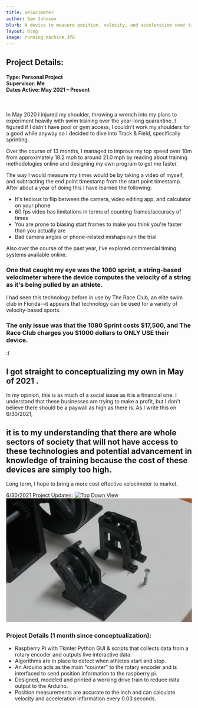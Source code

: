 ```yaml
---
title: Velocimeter
author: Sam Johnson
blurb: A device to measure position, velocity, and acceleration over time for sport application purposes.
layout: blog
image: running_machine.JPG
---
```

## Project Details:
#### Type: Personal Project <br>Supervisor: Me <br>Dates Active: May 2021 – Present
<br>

In May 2020 I injured my shoulder, throwing a wrench into my plans to experiment heavily with swim training over the year-long quarantine. I figured if I didn't have pool or gym access, I couldn't work my shoulders for a good while anyway so I decided to dive into
Track & Field, specifically sprinting.

Over the course of 13 months, I managed to improve my top speed over 10m from approximately 18.2 mph to around 21.0 mph by reading about training methodologies online and designing my own program to get me faster.

The way I would measure my times would be by taking a video of myself, and subtracting the end point timestamp from the start point timestamp. After about a year of doing this I have learned the following:
- It's tedious to flip between the camera, video editing app, and calculator on your phone
- 60 fps video has limitations in terms of counting frames/accuracy of times
- You are prone to biasing start frames to make you think you're faster than you actually are
- Bad camera angles or phone-related mishaps ruin the trial

Also over the course of the past year, I've explored commercial timing systems available online.

### One that caught my eye was the 1080 sprint, a string-based velocimeter where the device computes the velocity of a string as it's being pulled by an athlete.

I had seen this technology before in use by The Race Club, an elite swim club in Florida--it appears that technology can be used for a variety of velocity-based sports.

### The only issue was that the 1080 Sprint costs $17,500, and The Race Club charges you $1000 dollars to ONLY USE their device.

:(

## I got straight to conceptualizing my own in May of 2021 .

In my opinion, this is as much of a social issue as it is a financial one. I understand that these businesses are trying to make a profit, but I don't believe there should be a paywall as high
as there is. As I write this on 6/30/2021,

## it is to my understanding that there are whole sectors of society that will not have access to these technologies and potential advancement in knowledge of training because the cost of these devices are simply too high.
Long term, I hope to bring a more cost effective velocimeter to market.

6/30/2021 Project Updates:
<img src="\media\Project Pics 2021\Velocimeter\topdown_velocimeter_withpi.JPG" alt="Top Down View"/>
<img src="\media\Project Pics 2021\Velocimeter\pulleysystem_iteration.JPG" alt="Pulley System Iteration"/>

### Project Details (1 month since conceptualization):
- Raspberry Pi with Tkinter Python GUI & scripts that collects data from a rotary encoder and outputs live interactive data.
- Algorithms are in place to detect when athletes start and stop.
- An Arduino acts as the main "counter" to the rotary encoder and is interfaced to send position information to the raspberry pi.
- Designed, modeled and printed a working drive train to reduce data output to the Arduino.
- Position measurements are accurate to the inch and can calculate velocity and acceleration information every 0.03 seconds.